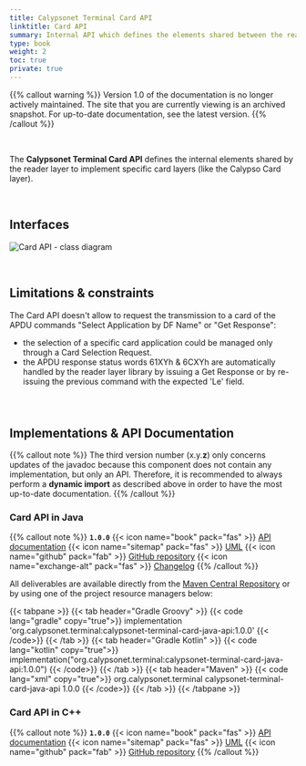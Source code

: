 ```yaml
---
title: Calypsonet Terminal Card API
linktitle: Card API
summary: Internal API which defines the elements shared between the reader layer and the card layer.
type: book
weight: 2
toc: true
private: true
---
```


{{% callout warning %}}
Version 1.0 of the documentation is no longer actively maintained.
The site that you are currently viewing is an archived snapshot.
For up-to-date documentation, see the latest version.
{{% /callout %}}

<br>

The **Calypsonet Terminal Card API** defines the internal elements shared by the reader layer to implement specific card
layers (like the Calypso Card layer).

<br>

## Interfaces

![Card API - class diagram](https://docs.terminal-api.calypsonet.org/calypsonet-terminal-card-uml-api/1.0.0/api_class_diagram.svg)

<br>

## Limitations & constraints

The Card API doesn't allow to request the transmission to a card of the APDU commands "Select Application by DF Name" 
or "Get Response":
- the selection of a specific card application could be managed only through a Card Selection Request.
- the APDU response status words 61XYh & 6CXYh are automatically handled by the reader layer library by issuing a 
  Get Response or by re-issuing the previous command with the expected 'Le' field.

<br>

#
## Implementations & API Documentation

{{% callout note %}}
The third version number (x.y.**z**) only concerns updates of the javadoc because this component does not contain any 
implementation, but only an API.
Therefore, it is recommended to always perform a **dynamic import** as described above in order to have the most 
up-to-date documentation.
{{% /callout %}}

### Card API in Java
{{% callout note %}}
**`1.0.0`**
<span class="component-metadata">{{< icon name="book" pack="fas" >}} [API documentation](https://docs.terminal-api.calypsonet.org/calypsonet-terminal-card-java-api/)</span>
<span class="component-metadata">{{< icon name="sitemap" pack="fas" >}} [UML](https://docs.terminal-api.calypsonet.org/calypsonet-terminal-card-uml-api/)</span>
<span class="component-metadata">{{< icon name="github" pack="fab" >}} [GitHub repository](https://github.com/calypsonet/calypsonet-terminal-card-java-api/)</span>
<span class="component-metadata">{{< icon name="exchange-alt" pack="fas" >}} [Changelog](https://github.com/calypsonet/calypsonet-terminal-card-java-api/blob/main/CHANGELOG.md)</span>
{{% /callout %}}

All deliverables are available directly from the [Maven Central Repository](https://central.sonatype.com/search?q=calypsonet-terminal-card-java-api) or by using one of the project resource managers below:

{{< tabpane >}}
{{< tab header="Gradle Groovy" >}}
{{< code lang="gradle" copy="true">}}
implementation 'org.calypsonet.terminal:calypsonet-terminal-card-java-api:1.0.0'
{{< /code>}}
{{< /tab >}}
{{< tab header="Gradle Kotlin" >}}
{{< code lang="kotlin" copy="true">}}
implementation("org.calypsonet.terminal:calypsonet-terminal-card-java-api:1.0.0")
{{< /code>}}
{{< /tab >}}
{{< tab header="Maven" >}}
{{< code lang="xml" copy="true">}}
<dependency>
  <groupId>org.calypsonet.terminal</groupId>
  <artifactId>calypsonet-terminal-card-java-api</artifactId>
  <version>1.0.0</version>
</dependency>
{{< /code>}}
{{< /tab >}}
{{< /tabpane >}}

### Card API in C++
{{% callout note %}}
**`1.0.0`**
<span class="component-metadata">{{< icon name="book" pack="fas" >}} [API documentation](https://docs.terminal-api.calypsonet.org/calypsonet-terminal-card-cpp-api/)</span>
<span class="component-metadata">{{< icon name="sitemap" pack="fas" >}} [UML](https://docs.terminal-api.calypsonet.org/calypsonet-terminal-card-uml-api/)</span>
<span class="component-metadata">{{< icon name="github" pack="fab" >}} [GitHub repository](https://github.com/calypsonet/calypsonet-terminal-card-cpp-api/)</span>
{{% /callout %}}
